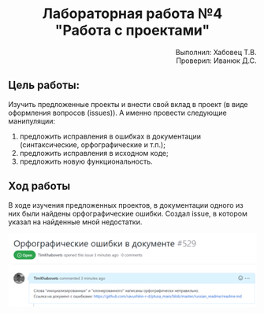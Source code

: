 <h1 align = "center">Лабораторная работа №4 <br>"Работа с проектами" </h1>

<p align = "right">
Выполнил: Хабовец Т.В.  <br>
Проверил: Иванюк Д.С. 
</p> 

## Цель работы:  
Изучить предложенные проекты и внести свой вклад в проект (в виде оформления вопросов (issues)). А именно провести следующие манипуляции:
  
 1. предложить исправления в ошибках в документации (синтаксические, орфографические и т.п.);
 2. предложить исправления в исходном коде;
 3. предложить новую функциональность.

## Ход работы  
В ходе изучения предложенных проектов, в документации одного из них были найдены орфографические ошибки. Создал issue, в котором указал на найденные мной недостатки. 

![Ошибка](images/err.png)